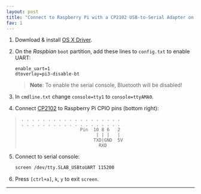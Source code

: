 ```yaml
---
layout: post
title: "Connect to Raspberry Pi with a CP2102 USB-to-Serial Adapter on OS X"
fav: 1
---
```


1. Download & install [OS X Driver](https://www.silabs.com/Support%20Documents/Software/Mac_OSX_VCP_Driver.zip).
2. On the *Raspbian* `boot` partition, add these lines to `config.txt` to enable UART:
   ```
   enable_uart=1
   dtoverlay=pi3-disable-bt
   ```

   > **Note**: To enable the serial console, Bluetooth will be disabled!
3. In `cmdline.txt` change `console=tty1` to `console=ttyAMA0`.
4. Connect [CP2102](https://www.amazon.de/gp/product/B00AFRXKFU) to Raspberry Pi CPIO pins (bottom right):
> ```
> . . . . . . . . . . . . . . . . . . .
> . . . . . . . . . . . . . . . . . . .
>                       Pin  10 8 6   2
>                             | | |   | 
>                            TXD|GND  5V
>                              RXD
> ```
5. Connect to serial console:
   ```bash
   screen /dev/tty.SLAB_USBtoUART 115200
   ```
6. Press `[ctrl+a]`, `k`, `y` to exit `screen`. 

---
